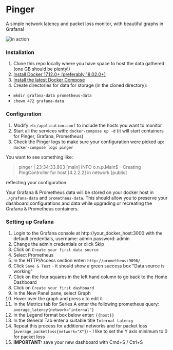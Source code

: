 # Pinger

A simple network latency and packet loss monitor, with beautiful graphs in Grafana!

![in action](https://s3-us-west-2.amazonaws.com/pinger-static/pinger.png#2)

### Installation

1. Clone this repo locally where you have space to host the data gathered (one GB should be plenty!) 
1. [Install Docker 17.12.0+ (preferably 18.02.0+)](https://docs.docker.com/install/)
1. [Install the latest Docker Compose](https://docs.docker.com/compose/install/)
1. Create directories for data for storage (in the cloned directory): 
  * `mkdir grafana-data prometheus-data`
  * `chown 472 grafana-data`
  
### Configuration

1. Modify `etc/application.conf` to include the hosts you want to monitor
1. Start all the services with: `docker-compose up -d` (it will start containers for Pinger, Grafana, Prometheus)
1. Check the Pinger logs to make sure your configuration were picked up: `docker-compose logs pinger`
 
You want to see something like:

> pinger        | 23:34:33.803 [main] INFO  o.n.p.Main$ - Creating PingController for host [4.2.2.2] in network [public] 

reflecting your configuration.

Your Grafana & Prometheus data will be stored on your docker host in `./grafana-data` and `prometheus-data`. This should allow you to preserve your dashboard configurations and data while upgrading or recreating the Grafana & Prometheus containers.

### Setting up Grafana

1. Login to the Grafana console at http://your_docker_host:3000 with the default credentials, username: admin password: admin
1. Change the admin credentials or click Skip
1. Click on `Create your first data source`
1. Select Prometheus
1. In the HTTP/Access section enter: `http://prometheus:9090/`
1. Click `Save & Test` - it should show a green success box "Data source is working"
1. Click on the four squares in the left hand column to go back to the Home Dashboard
1. Click on `Create your first dashboard`
1. In the New Panel pane, select Graph
1. Hover over the graph and press `e` to edit it
1. In the Metrics tab for Series A enter the following prometheus query: `average_latency{network="internal"}`
1. In the Legend format box below enter: `{{host}}`
1. In the General Tab enter a suitable title `Internal Latency`
1. Repeat this process for additional networks and for packet loss (`average_packetloss{network="X"}`) - I like to set the Y axis minimum to 0 for packet loss
1. **IMPORTANT:** save your new dashboard with Cmd+S / Ctrl+S 



 
